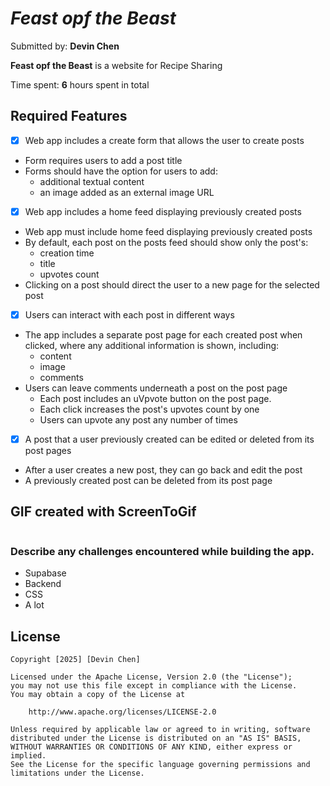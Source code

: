 # *Feast opf the Beast*

Submitted by: **Devin Chen**

**Feast opf the Beast** is a website for Recipe Sharing

Time spent: **6** hours spent in total

## Required Features
- [x] Web app includes a create form that allows the user to create posts
- Form requires users to add a post title
- Forms should have the option for users to add:
    - additional textual content
    - an image added as an external image URL

- [x] Web app includes a home feed displaying previously created posts

- Web app must include home feed displaying previously created posts
- By default, each post on the posts feed should show only the post's:
    - creation time
    - title
    - upvotes count
- Clicking on a post should direct the user to a new page for the selected post

- [x] Users can interact with each post in different ways

- The app includes a separate post page for each created post when clicked, where any additional information is shown, including:
    - content
    - image
    - comments
- Users can leave comments underneath a post on the post page
    - Each post includes an uVpvote button on the post page.
    - Each click increases the post's upvotes count by one
    - Users can upvote any post any number of times
- [x] A post that a user previously created can be edited or deleted from its post pages

- After a user creates a new post, they can go back and edit the post
- A previously created post can be deleted from its post page



## GIF created with ScreenToGif
![]()

### Describe any challenges encountered while building the app.
- Supabase
- Backend
- CSS
- A lot 
## License

    Copyright [2025] [Devin Chen]

    Licensed under the Apache License, Version 2.0 (the "License");
    you may not use this file except in compliance with the License.
    You may obtain a copy of the License at

        http://www.apache.org/licenses/LICENSE-2.0

    Unless required by applicable law or agreed to in writing, software
    distributed under the License is distributed on an "AS IS" BASIS,
    WITHOUT WARRANTIES OR CONDITIONS OF ANY KIND, either express or implied.
    See the License for the specific language governing permissions and
    limitations under the License.
